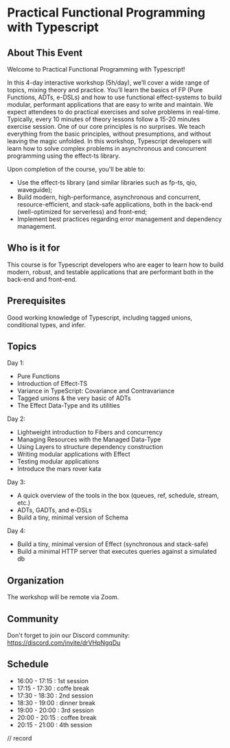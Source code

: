 # Practical Functional Programming with Typescript

## About This Event

Welcome to Practical Functional Programming with Typescript!

In this 4-day interactive workshop (5h/day), we’ll cover a wide range of topics, mixing theory and practice. You’ll learn the basics of FP (Pure Functions, ADTs, e-DSLs) and how to use functional effect-systems to build modular, performant applications that are easy to write and maintain.
We expect attendees to do practical exercises and solve problems in real-time. Typically, every 10 minutes of theory lessons follow a 15-20 minutes exercise session.
One of our core principles is no surprises. We teach everything from the basic principles, without presumptions, and without leaving the magic unfolded.
In this workshop, Typescript developers will learn how to solve complex problems in asynchronous and concurrent programming using the effect-ts library.

Upon completion of the course, you'll be able to:

- Use the effect-ts library (and similar libraries such as fp-ts, qio, waveguide);
- Build modern, high-performance, asynchronous and concurrent, resource-efficient, and stack-safe applications, both in the back-end (well-optimized for serverless) and front-end;
- Implement best practices regarding error management and dependency management.

## Who is it for

This course is for Typescript developers who are eager to learn how to build modern, robust, and testable applications that are performant both in the back-end and front-end.

## Prerequisites

Good working knowledge of Typescript, including tagged unions, conditional types, and infer.

## Topics

Day 1:

- Pure Functions
- Introduction of Effect-TS
- Variance in TypeScript: Covariance and Contravariance
- Tagged unions & the very basic of ADTs
- The Effect Data-Type and its utilities

Day 2:

- Lightweight introduction to Fibers and concurrency
- Managing Resources with the Managed Data-Type
- Using Layers to structure dependency construction
- Writing modular applications with Effect
- Testing modular applications
- Introduce the mars rover kata

Day 3:

- A quick overview of the tools in the box (queues, ref, schedule, stream, etc.)
- ADTs, GADTs, and e-DSLs
- Build a tiny, minimal version of Schema

Day 4:

- Build a tiny, minimal version of Effect (synchronous and stack-safe)
- Build a minimal HTTP server that executes queries against a simulated db

## Organization

The workshop will be remote via Zoom.

## Community

Don't forget to join our Discord community: https://discord.com/invite/drVHpNgqDu

## Schedule

- 16:00 - 17:15 : 1st session
- 17:15 - 17:30 : coffe break
- 17:30 - 18:30 : 2nd session
- 18:30 - 19:00 : dinner break
- 19:00 - 20:00 : 3rd session
- 20:00 - 20:15 : coffee break
- 20:15 - 21:00 : 4th session

// record
